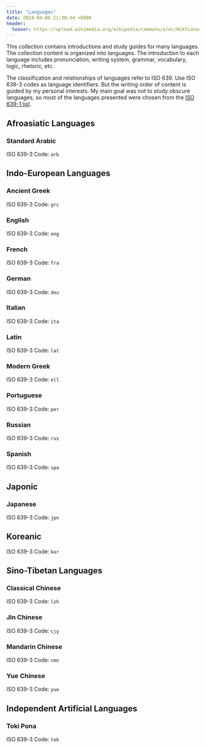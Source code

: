 ```yaml
---
title: "Languages"
date: 2024-04-06 21:30:54 +0800
header:
  teaser: https://upload.wikimedia.org/wikipedia/commons/e/ec/Wiktionary-logo.svg
---
```


This collection contains introductions and study guides for many languages. The collection content is organized into languages. The introduction to each language includes pronunciation, writing system, grammar, vocabulary, logic, rhetoric, etc.

The classification and relationships of languages refer to ISO 639. Use ISO 639-3 codes as language identifiers. But the writing order of content is guided by my personal interests. My main goal was not to study obscure languages, so most of the languages presented were chosen from the [ISO 639-1 list](https://en.wikipedia.org/wiki/List_of_ISO_639_language_codes).

## Afroasiatic Languages

### Standard Arabic

ISO 639-3 Code: `arb`

## Indo-European Languages

### Ancient Greek

ISO 639-3 Code: `grc`

### English

ISO 639-3 Code: `eng`

### French

ISO 639-3 Code: `fra`

### German

ISO 639-3 Code: `deu`

### Italian

ISO 639-3 Code: `ita`

### Latin

ISO 639-3 Code: `lat`

### Modern Greek

ISO 639-3 Code: `ell`

### Portuguese

ISO 639-3 Code: `por`

### Russian

ISO 639-3 Code: `rus`

### Spanish

ISO 639-3 Code: `spa`

## Japonic

### Japanese

ISO 639-3 Code: `jpn`

## Koreanic

ISO 639-3 Code: `kor`

## Sino-Tibetan Languages

### Classical Chinese

ISO 639-3 Code: `lzh`

### Jin Chinese

ISO 639-3 Code: `cjy`

### Mandarin Chinese

ISO 639-3 Code: `cmn`

### Yue Chinese

ISO 639-3 Code: `yue`

## Independent Artificial Languages

### Toki Pona

ISO 639-3 Code: `tok`
